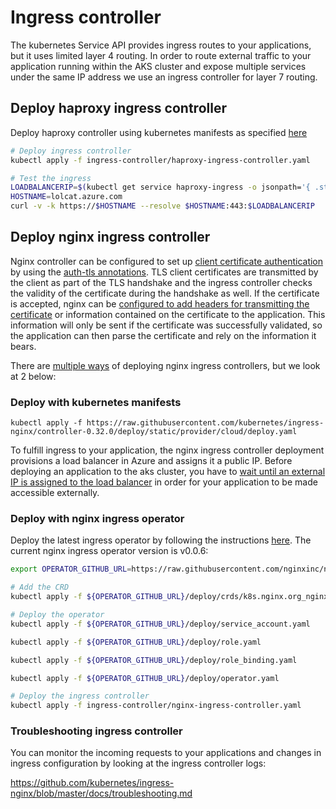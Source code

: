 # Ingress controller

The kubernetes Service API provides ingress routes to your applications, but it uses limited layer 4 routing. In order to route external traffic to your application running within the AKS cluster and expose multiple services under the same IP address we use an ingress controller for layer 7 routing.

## Deploy haproxy ingress controller

Deploy haproxy controller using kubernetes manifests as specified [here](https://github.com/jcmoraisjr/haproxy-ingress/tree/master/examples/deployment)

```sh
# Deploy ingress controller
kubectl apply -f ingress-controller/haproxy-ingress-controller.yaml

# Test the ingress
LOADBALANCERIP=$(kubectl get service haproxy-ingress -o jsonpath='{ .status.loadBalancer.ingress[].ip }' -n ingress-haproxy)
HOSTNAME=lolcat.azure.com
curl -v -k https://$HOSTNAME --resolve $HOSTNAME:443:$LOADBALANCERIP
```

## Deploy nginx ingress controller

Nginx controller can be configured to set up [client certificate authentication](https://kubernetes.github.io/ingress-nginx/examples/auth/client-certs/) by using the [auth-tls annotations](https://kubernetes.github.io/ingress-nginx/user-guide/nginx-configuration/annotations/#client-certificate-authentication). TLS client certificates are transmitted by the client as part of the TLS handshake and the ingress controller checks the validity of the certificate during the handshake as well. If the certificate is accepted, nginx can be [configured to add headers for transmitting the certificate](https://stackoverflow.com/questions/31305376/using-client-certificate-in-curl-command) or information contained on the certificate to the application. This information will only be sent if the certificate was successfully validated, so the application can then parse the certificate and rely on the information it bears.

There are [multiple ways](https://docs.nginx.com/nginx-ingress-controller/overview/) of deploying nginx ingress controllers, but we look at 2 below:

### Deploy with kubernetes manifests

`kubectl apply -f https://raw.githubusercontent.com/kubernetes/ingress-nginx/controller-0.32.0/deploy/static/provider/cloud/deploy.yaml`

To fulfill ingress to your application, the nginx ingress controller deployment provisions a load balancer in Azure and assigns it a public IP. Before deploying an application to the aks cluster, you have to [wait until an external IP is assigned to the load balancer](https://stackoverflow.com/questions/35179410/how-to-wait-until-kubernetes-assigned-an-external-ip-to-a-loadbalancer-service) in order for your application to be made accessible externally.

### Deploy with nginx ingress operator

Deploy the latest ingress operator by following the instructions [here](https://github.com/nginxinc/nginx-ingress-operator/blob/master/docs/manual-installation.md). The current nginx ingress operator version is v0.0.6:

```sh
export OPERATOR_GITHUB_URL=https://raw.githubusercontent.com/nginxinc/nginx-ingress-operator/v0.0.6

# Add the CRD
kubectl apply -f ${OPERATOR_GITHUB_URL}/deploy/crds/k8s.nginx.org_nginxingresscontrollers_crd.yaml

# Deploy the operator
kubectl apply -f ${OPERATOR_GITHUB_URL}/deploy/service_account.yaml

kubectl apply -f ${OPERATOR_GITHUB_URL}/deploy/role.yaml

kubectl apply -f ${OPERATOR_GITHUB_URL}/deploy/role_binding.yaml

kubectl apply -f ${OPERATOR_GITHUB_URL}/deploy/operator.yaml

# Deploy the ingress controller
kubectl apply -f ingress-controller/nginx-ingress-controller.yaml
```

### Troubleshooting ingress controller

You can monitor the incoming requests to your applications and changes in ingress configuration by looking at the ingress controller logs:

https://github.com/kubernetes/ingress-nginx/blob/master/docs/troubleshooting.md
